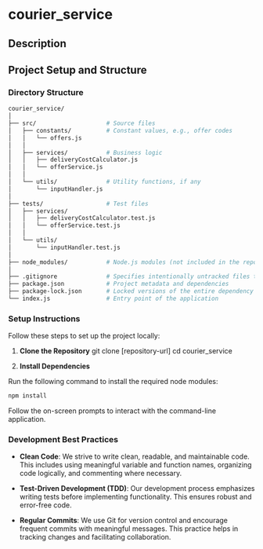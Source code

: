 # courier_service

## Description


## Project Setup and Structure


### Directory Structure

```bash
courier_service/
│
├── src/                    # Source files
│   ├── constants/          # Constant values, e.g., offer codes
│   │   └── offers.js
│   │
│   ├── services/           # Business logic
│   │   ├── deliveryCostCalculator.js
│   │   └── offerService.js
│   │
│   └── utils/              # Utility functions, if any
│       └── inputHandler.js
│
├── tests/                  # Test files
│   ├── services/
│   │   ├── deliveryCostCalculator.test.js
│   │   └── offerService.test.js
│   │
│   └── utils/
│       └── inputHandler.test.js
│
├── node_modules/           # Node.js modules (not included in the repository)
│
├── .gitignore              # Specifies intentionally untracked files to ignore
├── package.json            # Project metadata and dependencies
├── package-lock.json       # Locked versions of the entire dependency tree
└── index.js                # Entry point of the application

```


### Setup Instructions

Follow these steps to set up the project locally:

1. **Clone the Repository**
git clone [repository-url]
cd courier_service


2. **Install Dependencies**

Run the following command to install the required node modules:
```bash
npm install
```

Follow the on-screen prompts to interact with the command-line application.

### Development Best Practices

- **Clean Code**: We strive to write clean, readable, and maintainable code. This includes using meaningful variable and function names, organizing code logically, and commenting where necessary.

- **Test-Driven Development (TDD)**: Our development process emphasizes writing tests before implementing functionality. This ensures robust and error-free code.

- **Regular Commits**: We use Git for version control and encourage frequent commits with meaningful messages. This practice helps in tracking changes and facilitating collaboration.

